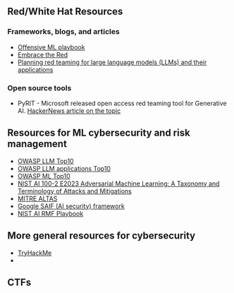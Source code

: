 ## Red/White Hat Resources

### Frameworks, blogs, and articles
- [Offensive ML playbook](https://wiki.offsecml.com/Welcome+to+the+Offensive+ML+Playbook)
- [Embrace the Red](https://embracethered.com/blog/)
- [Planning red teaming for large language models (LLMs) and their applications](https://learn.microsoft.com/en-us/azure/ai-services/openai/concepts/red-teaming)

### Open source tools
- PyRIT - Microsoft released open access red teaming tool for Generative AI. [HackerNews article on the topic](https://thehackernews.com/2024/02/microsoft-releases-pyrit-red-teaming.html)


## Resources for ML cybersecurity and risk management

- [OWASP LLM Top10](https://llmtop10.com/)
- [OWASP LLM applications Top10](https://owasp.org/www-project-top-10-for-large-language-model-applications/) 
- [OWASP ML Top10](https://owasp.org/www-project-machine-learning-security-top-10/)
- [NIST AI 100-2 E2023 Adversarial Machine Learning: A Taxonomy and Terminology of Attacks and Mitigations](https://csrc.nist.gov/pubs/ai/100/2/e2023/final)
- [MITRE ALTAS](https://atlas.mitre.org/)
- [Google SAIF (AI security) framework](https://safety.google/cybersecurity-advancements/saif/)
- [NIST AI RMF Playbook](https://www.nist.gov/itl/ai-risk-management-framework/nist-ai-rmf-playbook)

## More general resources for cybersecurity

- [TryHackMe](https://tryhackme.com/)
- 


## CTFs

